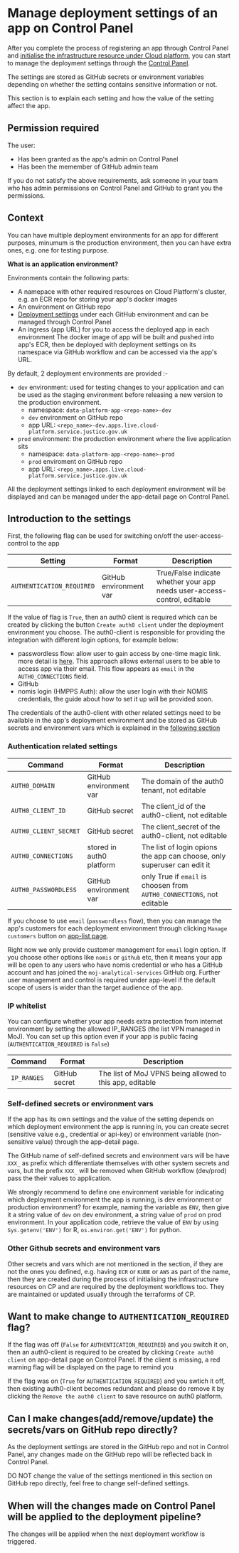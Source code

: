 # Manage deployment settings of an app on Control Panel

After you complete the process of registering an app through Control Panel and [initialise the infrastructure resource under Cloud platform](https://user-guide.cloud-platform.service.justice.gov.uk/documentation/getting-started/cloud-platform-cli.html#functions), you can start to manage the deployment settings through the [Control Panel](https://controlpanel.services.analytical-platform.service.justice.gov.uk/).

The settings are stored as GitHub secrets or environment variables depending on whether the setting contains sensitive information or not. 

This section is to explain each setting and how the value of the setting affect the app.

## Permission required

The user:
- Has been granted as the app's admin on Control Panel
- Has been the memember of GitHub admin team

If you do not satisfy the above requirements, ask someone in your team who has admin permissions on Control Panel and GitHub to grant you the permissions.

## Context 

You can have multiple deployment environments for an app for different purposes, minumum is the production environment, then you can have extra ones, e.g. one for testing purpose. 

**What is an application environment?**

Environments contain the following parts:
- A namepace with other required resources on Cloud Platform's cluster, e.g. an ECR repo for storing your app's docker images
- An environment on GitHub repo
- [Deployment settings](#introduction-to-the-settings) under each GitHub environment and can be managed through Control Panel
- An ingress (app URL) for you to access the deployed app in each environment 
The docker image of app will be built and pushed into app's ECR, then be deployed with deployment settings on its namespace via GitHub workflow and can be accessed via the app's URL. 

By default, 2 deployment environments are provided :-
- `dev` environment: used for testing changes to your application and can be used as the staging environment before releasing a new version to the production environment.
  - namespace: `data-platform-app-<repo-name>-dev`
  - `dev` environment on GitHub repo
  - app URL: `<repo_name>-dev.apps.live.cloud-platform.service.justice.gov.uk`
- `prod` environment:  the production environment where the live application sits 
  - namespace: `data-platform-app-<repo-name>-prod`
  - `prod` enviroment on GitHub repo
  - app URL: `<repo_name>.apps.live.cloud-platform.service.justice.gov.uk`

All the deployment settings linked to each deployment environment will be displayed and can be managed under the app-detail page on Control Panel.

## Introduction to the settings 

First, the following flag can be used for switching on/off the user-access-control to the app

| Setting | Format | Description |
|---------|---------|---------------------------------------------|
| `AUTHENTICATION_REQUIRED` | GitHub environment var | True/False indicate whether your app needs user-access-control, editable|

If the value of flag is `True`, then an auth0 client is required which can be created by clicking the button 
`Create auth0 client` under the deployment environment you choose. 
The auth0-client is responsible for providing the integration with different login options, for example below:
- passwordless flow: allow user to gain access by one-time magic link. more detail is [here](https://auth0.com/docs/authenticate/passwordless/authentication-methods/email-magic-link). This approach allows external users to be able to access app via their email. This flow appears as `email` in the `AUTH0_CONNECTIONS` field.
- GitHub 
- nomis login (HMPPS Auth): allow the user login with their NOMIS credentials, the guide about how to set it up will be provided soon.

The credentials of the auth0-client with other related settings need to be available in the app's deployment environment and be stored as GitHub secrets and environment vars which is explained in the [following section](#authentication-related-settings)

### Authentication related settings

| Command | Format | Description |
|---------|---------|---------------------------------------------|
| `AUTH0_DOMAIN`   |  GitHub environment var | The domain of the auth0 tenant, not editable  |
| `AUTH0_CLIENT_ID`      | GitHub secret | The client_id of the auth0-client, not editable |
| `AUTH0_CLIENT_SECRET`  | GitHub secret | The client_secret of the auth0-client, not editable |
| `AUTH0_CONNECTIONS`  | stored in auth0 platform | The list of login opions the app can choose, only superuser can edit it|
| `AUTH0_PASSWORDLESS`  | GitHub environment var | only True if `email` is choosen from `AUTH0_CONNECTIONS`, not editable|

If you choose to use `email` (`passwordless` flow),  then you can manage the app's customers for each deployment environment through clicking `Manage customers` button on [app-list page](https://controlpanel.services.analytical-platform.service.justice.gov.uk/webapp-data/). 

Right now we only provide customer management for `email` login option. If you choose other options like `nomis` or `github` etc, then it means your app will be open to any users who have nomis credential or who has a GitHub account and has joined the `moj-analytical-services` GitHub org.  Further user management and control is required under app-level if the default scope of users is wider than the target audience of the app.

### IP whitelist

You can configure whether your app needs extra protection from internet environment by setting the allowed IP_RANGES (the list VPN managed in MoJ). You can set up this option even if your app is public facing (`AUTHENTICATION_REQUIRED` is `False`)

| Command | Format | Description |
|---------|---------|---------------------------------------------|
| `IP_RANGES`      | GitHub secret | The list of MoJ VPNS being allowed to this app, editable|

### Self-defined secrets or environment vars

If the app has its own settings and the value of the setting depends on which deployment environment the app is running in, you can create secret (sensitive value e.g., credential or api-key) or environment variable (non-sensitive value) through the app-detail page. 

The GitHub name of self-defined secrets and environment vars will be have `XXX_` as prefix which differentiate themselves with other system secrets and vars, 
but the prefix `XXX_` will be removed when GitHub workflow (dev/prod) pass the their values to application.

We strongly recommend to define one environment variable for indicating which deployment environment the app is running, is dev environment or production environment?
for example, naming the variable as `ENV`,  then give it a string value of `dev` on dev environment,  a string value of `prod` on prod environment.
In your application code,  retrieve the value of `ENV` by using `Sys.getenv('ENV')` for R,  `os.environ.get('ENV')` for python.


### Other Github secrets and environment vars

Other secrets and vars which are not mentioned in the section, if they are not the ones you defined, e.g. having `ECR` or `KUBE` or `AWS` as part of the name,  then they are created during the process of initialising the infrastructure resources on CP and are required by the deployment workflows too.  They are maintained or updated usually through the terraforms of CP.

## Want to make change to `AUTHENTICATION_REQUIRED` flag?

If the flag was off (`False` for `AUTHENTICATION_REQUIRED`) and you switch it on,  then an auth0-client is required to be created by clicking `Create auth0 client` on app-detail page on Control Panel. If the client is missing,  a red warning flag will be displayed on the page to remind you

If the flag was on (`True` for `AUTHENTICATION_REQUIRED`) and you swtich it off,  then existing auth0-client becomes redundant and please do remove it by clicking the `Remove the auth0 client` to save resource on auth0 platform. 

## Can I make changes(add/remove/update) the secrets/vars on GitHub repo directly?

As the deployment settings are stored in the GitHub repo and not in Control Panel,  any changes made on the GitHub repo will be reflected back in Control Panel.

DO NOT change the value of the settings mentioned in this section on GitHub repo directly, feel free to change self-defined settings.

## When will the changes made on Control Panel will be applied to the deployment pipeline?

The changes will be applied when the next deployment workflow is triggered. 
